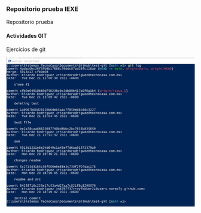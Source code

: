 ### Repositorio prueba IEXE 

Repositorio prueba 

#### Actividades GIT 

Ejercicios de git

![](git_log.jpg)
